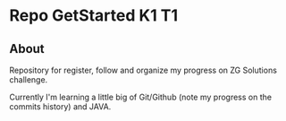 # Repo GetStarted K1 T1

## About
Repository for register, follow and organize my progress on ZG Solutions challenge.

Currently I'm learning a little big of Git/Github (note my progress on the commits history) and JAVA.
